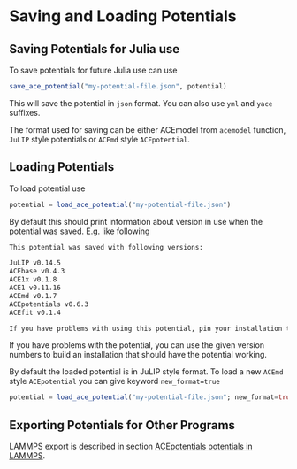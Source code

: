 # Saving and Loading Potentials

## Saving Potentials for Julia use

To save potentials for future Julia use can use

```julia
save_ace_potential("my-potential-file.json", potential)
```

This will save the potential in `json` format. You can also use `yml` and `yace` suffixes.

The format used for saving can be either ACEmodel from `acemodel` function, `JuLIP` style potentials or `ACEmd` style `ACEpotential`.

## Loading Potentials

To load potential use

```julia
potential = load_ace_potential("my-potential-file.json")
```

By default this should print information about version in use when the potential was saved. E.g. like following

```txt
This potential was saved with following versions:

JuLIP v0.14.5
ACEbase v0.4.3
ACE1x v0.1.8
ACE1 v0.11.16
ACEmd v0.1.7
ACEpotentials v0.6.3
ACEfit v0.1.4

If you have problems with using this potential, pin your installation to above versions.
```

If you have problems with the potential, you can use the given version numbers to build an installation that should have the potential working.

By default the loaded potential is in JuLIP style format. To load a new `ACEmd` style `ACEpotential` you can give keyword `new_format=true`

```julia
potential = load_ace_potential("my-potential-file.json"; new_format=true)
```

## Exporting Potentials for Other Programs

LAMMPS export is described in section [ACEpotentials potentials in LAMMPS](@ref).